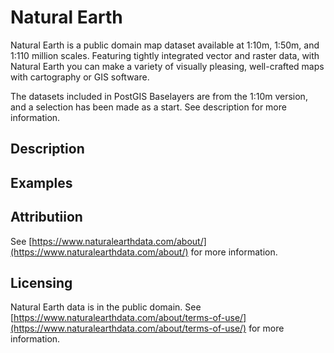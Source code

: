 # Natural Earth

Natural Earth is a public domain map dataset available at 1:10m, 1:50m, and 1:110 million scales. Featuring tightly integrated vector and raster data, with Natural Earth you can make a variety of visually pleasing, well-crafted maps with cartography or GIS software.

The datasets included in PostGIS Baselayers are from the 1:10m version, and a selection has been made as a start. See description for more information.

## Description

## Examples

## Attributiion

See [https://www.naturalearthdata.com/about/](https://www.naturalearthdata.com/about/) for more information.

## Licensing

Natural Earth data is in the public domain. See [https://www.naturalearthdata.com/about/terms-of-use/](https://www.naturalearthdata.com/about/terms-of-use/) for more information.

